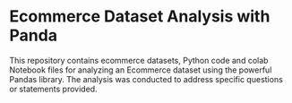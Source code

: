 # Ecommerce Dataset Analysis with Panda
This repository contains ecommerce datasets, Python code and colab Notebook files for analyzing an Ecommerce dataset using the powerful Pandas library. The analysis was conducted to address specific questions or statements provided.
